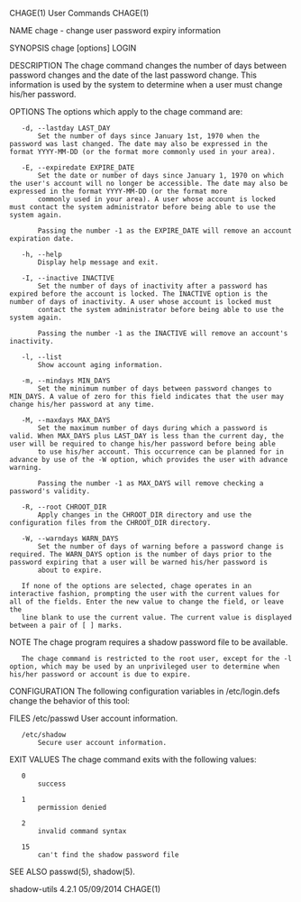CHAGE(1)                                                                                        User Commands                                                                                        CHAGE(1)



NAME
       chage - change user password expiry information

SYNOPSIS
       chage [options] LOGIN

DESCRIPTION
       The chage command changes the number of days between password changes and the date of the last password change. This information is used by the system to determine when a user must change his/her
       password.

OPTIONS
       The options which apply to the chage command are:

       -d, --lastday LAST_DAY
           Set the number of days since January 1st, 1970 when the password was last changed. The date may also be expressed in the format YYYY-MM-DD (or the format more commonly used in your area).

       -E, --expiredate EXPIRE_DATE
           Set the date or number of days since January 1, 1970 on which the user's account will no longer be accessible. The date may also be expressed in the format YYYY-MM-DD (or the format more
           commonly used in your area). A user whose account is locked must contact the system administrator before being able to use the system again.

           Passing the number -1 as the EXPIRE_DATE will remove an account expiration date.

       -h, --help
           Display help message and exit.

       -I, --inactive INACTIVE
           Set the number of days of inactivity after a password has expired before the account is locked. The INACTIVE option is the number of days of inactivity. A user whose account is locked must
           contact the system administrator before being able to use the system again.

           Passing the number -1 as the INACTIVE will remove an account's inactivity.

       -l, --list
           Show account aging information.

       -m, --mindays MIN_DAYS
           Set the minimum number of days between password changes to MIN_DAYS. A value of zero for this field indicates that the user may change his/her password at any time.

       -M, --maxdays MAX_DAYS
           Set the maximum number of days during which a password is valid. When MAX_DAYS plus LAST_DAY is less than the current day, the user will be required to change his/her password before being able
           to use his/her account. This occurrence can be planned for in advance by use of the -W option, which provides the user with advance warning.

           Passing the number -1 as MAX_DAYS will remove checking a password's validity.

       -R, --root CHROOT_DIR
           Apply changes in the CHROOT_DIR directory and use the configuration files from the CHROOT_DIR directory.

       -W, --warndays WARN_DAYS
           Set the number of days of warning before a password change is required. The WARN_DAYS option is the number of days prior to the password expiring that a user will be warned his/her password is
           about to expire.

       If none of the options are selected, chage operates in an interactive fashion, prompting the user with the current values for all of the fields. Enter the new value to change the field, or leave the
       line blank to use the current value. The current value is displayed between a pair of [ ] marks.

NOTE
       The chage program requires a shadow password file to be available.

       The chage command is restricted to the root user, except for the -l option, which may be used by an unprivileged user to determine when his/her password or account is due to expire.

CONFIGURATION
       The following configuration variables in /etc/login.defs change the behavior of this tool:

FILES
       /etc/passwd
           User account information.

       /etc/shadow
           Secure user account information.

EXIT VALUES
       The chage command exits with the following values:

       0
           success

       1
           permission denied

       2
           invalid command syntax

       15
           can't find the shadow password file

SEE ALSO
       passwd(5), shadow(5).



shadow-utils 4.2.1                                                                                05/09/2014                                                                                         CHAGE(1)
